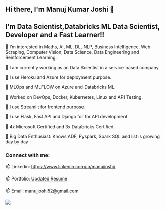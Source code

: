 ## Hi there, I'm Manuj Kumar Joshi 👋

## I'm Data Scientist,Databricks ML Data Scientist, Developer and a Fast Learner!!


👀 I’m interested in Maths, AI, ML, DL, NLP, Business Intelligence, Web Scraping, Computer Vision, Data Science, Data Engineering and Reinforcement Learning.

🌱 I am currently working as an Data Scientist in a service based company.

🌱 I use Heroku and Azure for deployment purpose.

🌱 MLOps and MLFLOW on Azure and Databricks ML.

🌱 Worked on DevOps, Docker, Kubernetes, Linux and API Testing.

🌱 I use Streamlit for frontend purpose.

🌱 I use Flask, Fast API and Django for for API development.

🌱 4x Microsoft Certified and 3x Databricks Certified. 

🌱 Big Data Enthusiast: Knows ADF, Pyspark, Spark SQL and list is growing day by day

### Connect with me:


📫 Linkedin: https://www.linkedin.com/in/manujjoshi/

📫 Portfolio: [Updated Resume](https://github.com/manujjoshi/Resume/blob/main/Manuj%20Joshi%202023.pdf)

📫 Email: manujjoshi52@gmail.com

![](https://komarev.com/ghpvc/?username=manujjoshi52)
